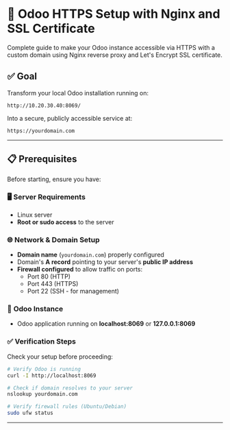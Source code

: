 # 🚀 Odoo HTTPS Setup with Nginx and SSL Certificate

Complete guide to make your Odoo instance accessible via HTTPS with a custom domain using Nginx reverse proxy and Let's Encrypt SSL certificate.


## ✅ Goal

Transform your local Odoo installation running on:
```
http://10.20.30.40:8069/
```

Into a secure, publicly accessible service at:
```
https://yourdomain.com
```

---

## 📋 Prerequisites

Before starting, ensure you have:

### 🖥️ **Server Requirements**
- Linux server
- **Root or sudo access** to the server

### 🌐 **Network & Domain Setup**
- **Domain name** (`yourdomain.com`) properly configured
- Domain's **A record** pointing to your server's **public IP address**
- **Firewall configured** to allow traffic on ports:
  - Port 80 (HTTP)
  - Port 443 (HTTPS)
  - Port 22 (SSH - for management)

### 🔧 **Odoo Instance**
- Odoo application running on **localhost:8069** or **127.0.0.1:8069**

### ✅ **Verification Steps**
Check your setup before proceeding:

```bash
# Verify Odoo is running
curl -I http://localhost:8069

# Check if domain resolves to your server
nslookup yourdomain.com

# Verify firewall rules (Ubuntu/Debian)
sudo ufw status
```

---
